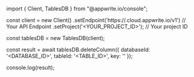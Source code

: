 import { Client, TablesDB } from "@appwrite.io/console";

const client = new Client()
    .setEndpoint('https://<REGION>.cloud.appwrite.io/v1') // Your API Endpoint
    .setProject('<YOUR_PROJECT_ID>'); // Your project ID

const tablesDB = new TablesDB(client);

const result = await tablesDB.deleteColumn({
    databaseId: '<DATABASE_ID>',
    tableId: '<TABLE_ID>',
    key: ''
});

console.log(result);
